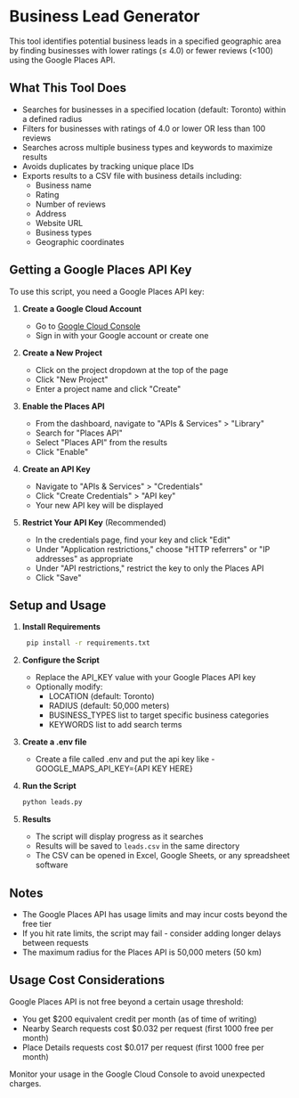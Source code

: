 # Business Lead Generator

This tool identifies potential business leads in a specified geographic area by finding businesses with lower ratings (≤ 4.0) or fewer reviews (<100) using the Google Places API.

## What This Tool Does

- Searches for businesses in a specified location (default: Toronto) within a defined radius
- Filters for businesses with ratings of 4.0 or lower OR less than 100 reviews
- Searches across multiple business types and keywords to maximize results
- Avoids duplicates by tracking unique place IDs
- Exports results to a CSV file with business details including:
  - Business name
  - Rating
  - Number of reviews
  - Address
  - Website URL
  - Business types
  - Geographic coordinates

## Getting a Google Places API Key

To use this script, you need a Google Places API key:

1. **Create a Google Cloud Account**
   - Go to [Google Cloud Console](https://console.cloud.google.com/)
   - Sign in with your Google account or create one

2. **Create a New Project**
   - Click on the project dropdown at the top of the page
   - Click "New Project"
   - Enter a project name and click "Create"

3. **Enable the Places API**
   - From the dashboard, navigate to "APIs & Services" > "Library"
   - Search for "Places API"
   - Select "Places API" from the results
   - Click "Enable"

4. **Create an API Key**
   - Navigate to "APIs & Services" > "Credentials"
   - Click "Create Credentials" > "API key"
   - Your new API key will be displayed

5. **Restrict Your API Key** (Recommended)
   - In the credentials page, find your key and click "Edit"
   - Under "Application restrictions," choose "HTTP referrers" or "IP addresses" as appropriate
   - Under "API restrictions," restrict the key to only the Places API
   - Click "Save"

## Setup and Usage

1. **Install Requirements**
   ```bash
    pip install -r requirements.txt
   ```

2. **Configure the Script**
   - Replace the API_KEY value with your Google Places API key
   - Optionally modify:
     - LOCATION (default: Toronto)
     - RADIUS (default: 50,000 meters)
     - BUSINESS_TYPES list to target specific business categories
     - KEYWORDS list to add search terms

3. **Create a .env file**
   - Create a file called .env and put the api key like - 
   GOOGLE_MAPS_API_KEY={API KEY HERE}

4. **Run the Script**
   ```bash
   python leads.py
   ```

5. **Results**
   - The script will display progress as it searches
   - Results will be saved to `leads.csv` in the same directory
   - The CSV can be opened in Excel, Google Sheets, or any spreadsheet software

## Notes

- The Google Places API has usage limits and may incur costs beyond the free tier
- If you hit rate limits, the script may fail - consider adding longer delays between requests
- The maximum radius for the Places API is 50,000 meters (50 km)

## Usage Cost Considerations

Google Places API is not free beyond a certain usage threshold:
- You get $200 equivalent credit per month (as of time of writing)
- Nearby Search requests cost $0.032 per request (first 1000 free per month)
- Place Details requests cost $0.017 per request (first 1000 free per month)

Monitor your usage in the Google Cloud Console to avoid unexpected charges.
